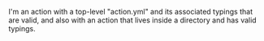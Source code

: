 I'm an action with a top-level "action.yml" and its associated typings that are valid, and also with an action that
lives inside a directory and has valid typings.